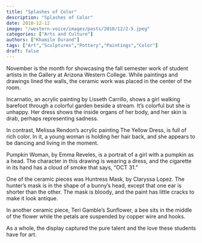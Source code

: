 ```yaml
---
title: "Splashes of Color"
description: "Splashes of Color"
date: 2018-12-12
image: "/western-voice/images/posts/2018/12/2-5.jpeg"
categories: ["Arts and Culture"]
authors: ["Khamile Durand"]
tags: ["Art","Sculptures","Pottery","Paintings","Color"]
draft: false
---
```

November is the month for showcasing the fall semester work of student artists in the Gallery at Arizona Western College. While paintings and drawings lined the walls, the ceramic work was placed in the center of the room.

Incarnatio, an acrylic painting by Lisseth Carrillo, shows a girl walking barefoot through a colorful garden beside a stream. It’s colorful but she is unhappy. Her dress shows the inside organs of her body, and her skin is drab, perhaps representing sadness.

In contrast, Melissa Rendon’s acrylic painting The Yellow Dress, is full of rich color. In it, a young woman is holding her hair back, and she appears to be dancing and living in the moment.

Pumpkin Woman, by Emma Reveles, is a portrait of a girl with a pumpkin as a head. The character in this drawing is wearing a dress, and the cigarette in its hand has a cloud of smoke that says, “OCT 31.”

One of the ceramic pieces was Huntress Mask, by Claryssa Lopez. The hunter’s mask is in the shape of a bunny’s head, except that one ear is shorter than the other. The mask is bloody, and the paint has little cracks to make it look antique.

In another ceramic piece, Teri Gamble’s Sunflower, a bee sits in the middle of the flower while the petals are suspended by copper wire and hooks.

As a whole, the display captured the pure talent and the love these students have for art.